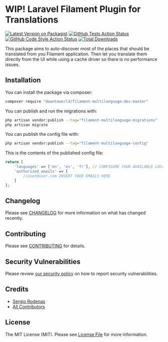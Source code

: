 # WIP! Laravel Filament Plugin for Translations

[![Latest Version on Packagist](https://img.shields.io/packagist/v/downtoworld/filament-multilanguage.svg?style=flat-square)](https://packagist.org/packages/downtoworld/filament-multilanguage)
[![GitHub Tests Action Status](https://img.shields.io/github/actions/workflow/status/downtoworld/filament-multilanguage/run-tests.yml?branch=main&label=tests&style=flat-square)](https://github.com/downtoworld/filament-multilanguage/actions?query=workflow%3Arun-tests+branch%3Amain)
[![GitHub Code Style Action Status](https://img.shields.io/github/actions/workflow/status/downtoworld/filament-multilanguage/fix-php-code-style-issues.yml?branch=main&label=code%20style&style=flat-square)](https://github.com/downtoworld/filament-multilanguage/actions?query=workflow%3A"Fix+PHP+code+style+issues"+branch%3Amain)
[![Total Downloads](https://img.shields.io/packagist/dt/downtoworld/filament-multilanguage.svg?style=flat-square)](https://packagist.org/packages/downtoworld/filament-multilanguage)

This package aims to auto-discover most of the places that should be translated from you Filament application. Then let you translate them directly from the UI while using a cache driver so there is no performance issues.

## Installation

You can install the package via composer:

```bash
composer require "downtoworld/filament-multilanguage:dev-master"
```

You can publish and run the migrations with:

```bash
php artisan vendor:publish --tag="filament-multilanguage-migrations"
php artisan migrate
```

You can publish the config file with:

```bash
php artisan vendor:publish --tag="filament-multilanguage-config"
```

This is the contents of the published config file:

```php
return [
    'languages' => ['en', 'es', 'fr'], // CONFIGURE YOUR AVAILABLE LOCALES HERE
    'authorized_emails' => [
        //user@user.com INSERT YOUR EMAILS HERE
    ]
];
```

## Changelog

Please see [CHANGELOG](CHANGELOG.md) for more information on what has changed recently.

## Contributing

Please see [CONTRIBUTING](CONTRIBUTING.md) for details.

## Security Vulnerabilities

Please review [our security policy](../../security/policy) on how to report security vulnerabilities.

## Credits

-   [Sergio Rodenas](https://github.com/sergiorodenas)
-   [All Contributors](../../contributors)

## License

The MIT License (MIT). Please see [License File](LICENSE.md) for more information.
